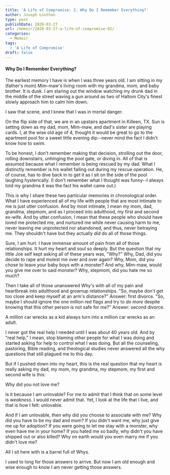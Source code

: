 ```yaml
---
title: 'A Life of Compromise: 2. Why Do I Remember Everything?'
author: Joseph Louthan
type: post
publishDate: 2020-03-27
url: /memoir/2020-03-27-a-life-of-compromise-02/
categories:
  - Memoir
tags:
  - 'A Life of Compromise'
draft: false
---
```


#### Why Do I Remember Everything?

The earliest memory I have is when I was three years old. I am sitting in my (father's mom) Mim-maw's living room with my grandma, mom, and baby brother. It is dusk. I am staring out the window watching my drunk dad in the middle of the street waving a gun around as two of Haltom City's finest slowly approach him to calm him down.

I saw that scene, and I knew that I was in mortal danger.

On the flip side of that, we are in an upstairs apartment in Killeen, TX. Sun is setting down as my dad, mom, Mim-maw, and dad's sister are playing cards. I, at the wise old age of 4, thought it would be great to go to the apartment pool for a sweet little evening dip--never mind the fact I didn't know how to swim.

To be honest, I don't remember making that decision, strolling out the door, rolling downstairs, unhinging the pool gate, or diving in. All of that is assumed because what I remember is being rescued by my dad. What I distinctly remember is his wallet falling out during my rescue operation. He, of course, has to dive back in to get it as I sit on the side of the pool laughing hysterically. (I don't remember what I thought was funny--I always told my grandma it was the fact his wallet came out.)

This is why I share these two particular memories in chronological order. What I have experienced all of my life with people that are most intimate to me is just utter confusion. And by most intimate, I mean my mom, dad, grandma, stepmom, and as I proceed into adulthood, my first and second ex-wife. And by utter confusion, I mean that these people who should have loved me protected me, and nurtured me while never causing harm to me, never leaving me unprotected nor abandoned, and thus, never betraying me. They shouldn't have but they actually *did* do all of those things.

Sure, I am hurt. I have immense amount of pain from all of those relationships. It hurt my heart and soul so deeply. But the question that my little Joe self kept asking all of these years was, "Why?" Why, Dad, did you decide to rape and molest me over and over again? Why, Mom, did you chose to leave your baby boys with a monster? And why, Mim-maw, would you give me over to said monster? Why, stepmom, did you hate me so much?

Then I take all of those unanswered Why's with all of my pain and heartbreak into adulthood and grownup relationships. "So, maybe don't get too close and keep myself at an arm's distance?" Answer: first divorce. "So, maybe I should ignore the one million red flags and try to *do more* despite knowing that this other person is not safe for me?" Answer: second divorce.

A million car wrecks as a kid always turn into a million car wrecks as an adult.

I never got the real help I needed until I was about 40 years old. And by "real help," I mean, stop blaming other people for what I was doing and started asking for help to control what I was doing. But all the counseling, pastoring, Bible reading, and theological studies never answered all the why questions that still plagued me to this day.

But if I pushed down into my heart, this is the real question that my heart is really asking my dad, my mom, my grandma, my stepmom, my first and second wife is this:

Why did you not love me?

Is it because I am unlovable? For me to admit that I think that on some level is *weakness*. I would never admit that. Yet, I look at the life that I live, and that is how I felt: unlovable.

And if I am unlovable, then why did you choose to associate with me? Why did you have to be my dad and mom? If you didn't want me, why just give me up for adoption? If you were going to let me stay with a monster, why even have me in your home? If you hated me so badly, why didn't you have shipped out or also killed? Why on earth would you even marry me if you didn't love me?

All I sit here with is a barrel full of Whys. 

I used to long for those answers to arrive. But now I am old enough and wise enough to know I am never getting those answers. 